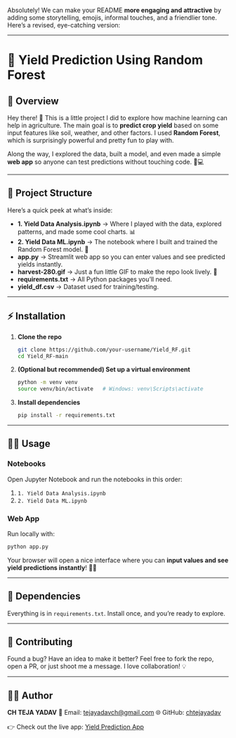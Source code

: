 Absolutely! We can make your README **more engaging and attractive** by adding some storytelling, emojis, informal touches, and a friendlier tone. Here’s a revised, eye-catching version:

---

# 🌾 Yield Prediction Using Random Forest

## 🚀 Overview

Hey there! 👋
This is a little project I did to explore how machine learning can help in agriculture. The main goal is to **predict crop yield** based on some input features like soil, weather, and other factors. I used **Random Forest**, which is surprisingly powerful and pretty fun to play with.

Along the way, I explored the data, built a model, and even made a simple **web app** so anyone can test predictions without touching code. 🌱💻

---

## 📂 Project Structure

Here’s a quick peek at what’s inside:

* **1. Yield Data Analysis.ipynb** → Where I played with the data, explored patterns, and made some cool charts. 📊
* **2. Yield Data ML.ipynb** → The notebook where I built and trained the Random Forest model. 🌳
* **app.py** → Streamlit web app so you can enter values and see predicted yields instantly.
* **harvest-280.gif** → Just a fun little GIF to make the repo look lively. 🎉
* **requirements.txt** → All Python packages you’ll need.
* **yield_df.csv** → Dataset used for training/testing.

---

## ⚡ Installation

1. **Clone the repo**

   ```bash
   git clone https://github.com/your-username/Yield_RF.git
   cd Yield_RF-main
   ```

2. **(Optional but recommended) Set up a virtual environment**

   ```bash
   python -m venv venv
   source venv/bin/activate   # Windows: venv\Scripts\activate
   ```

3. **Install dependencies**

   ```bash
   pip install -r requirements.txt
   ```

---

## 🏃‍♂️ Usage

### Notebooks

Open Jupyter Notebook and run the notebooks in this order:

1. `1. Yield Data Analysis.ipynb`
2. `2. Yield Data ML.ipynb`

### Web App

Run locally with:

```bash
python app.py
```

Your browser will open a nice interface where you can **input values and see yield predictions instantly**! 🌾✨

---

## 🔧 Dependencies

Everything is in `requirements.txt`. Install once, and you’re ready to explore.

---

## 🤝 Contributing

Found a bug? Have an idea to make it better? Feel free to fork the repo, open a PR, or just shoot me a message. I love collaboration! 💡

---

## 👨‍💻 Author

**CH TEJA YADAV**
📧 Email: [tejayadavch@gmail.com](mailto:tejayadavch@gmail.com)
🌐 GitHub: [chtejayadav](https://github.com/chtejayadav)

👉 Check out the live app: [Yield Prediction App](https://chtejayadav-yield-rf.streamlit.app/)

